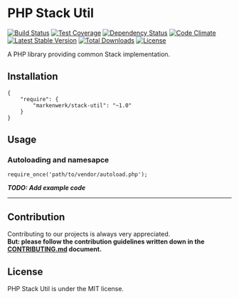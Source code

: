 # PHP Stack Util

[![Build Status](https://travis-ci.org/markenwerk/php-stack-util.svg?branch=master)](https://travis-ci.org/markenwerk/php-stack-util)
[![Test Coverage](https://codeclimate.com/github/markenwerk/php-stack-util/badges/coverage.svg)](https://codeclimate.com/github/markenwerk/php-stack-util/coverage)
[![Dependency Status](https://www.versioneye.com/user/projects/577d62ac91aab50027c6ca4d/badge.svg)](https://www.versioneye.com/user/projects/577d62ac91aab50027c6ca4d)
[![Code Climate](https://codeclimate.com/github/markenwerk/php-stack-util/badges/gpa.svg)](https://codeclimate.com/github/markenwerk/php-stack-util)
[![Latest Stable Version](https://poser.pugx.org/markenwerk/stack-util/v/stable)](https://packagist.org/packages/markenwerk/stack-util)
[![Total Downloads](https://poser.pugx.org/markenwerk/stack-util/downloads)](https://packagist.org/packages/markenwerk/stack-util)
[![License](https://poser.pugx.org/markenwerk/stack-util/license)](https://packagist.org/packages/markenwerk/stack-util)

A PHP library providing common Stack implementation.

## Installation

```{json}
{
   	"require": {
        "markenwerk/stack-util": "~1.0"
    }
}
```

## Usage

### Autoloading and namesapce

```{php}  
require_once('path/to/vendor/autoload.php');
```

***TODO: Add example code***

---

## Contribution

Contributing to our projects is always very appreciated.  
**But: please follow the contribution guidelines written down in the [CONTRIBUTING.md](https://github.com/markenwerk/php-stack-util/blob/master/CONTRIBUTING.md) document.**

## License

PHP Stack Util is under the MIT license.